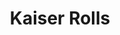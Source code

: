 ---
title: "Kaiser Rolls"
description: "Namesake rolls of the Kaiser family (we do not actually make them that much though)"
pubDate: "May 24 2023"
prep: "10 min"
cook: "0 min"
ingredients: 
  - "400 g all purpose flour"
  - "10 g malted barley or whole wheat flour"
  - "190 g water"
  - "50 ml milk"
  - "15 g butter"
  - "8 g salt"
  - "5 g sugar"
instructions:
  - "Mix"
  - "Knead for 10 minutes"
  - "Rest for 30-45 minutes"
  - "Divide into 9 rolls @ 75 g each"
  - "Rest balls for 20 min, then form"
  - "Rise for 30 min"
  - "Bake 425 F for 20-25 minutes w/ steam using hot rocks"
tags: ['staple']
---